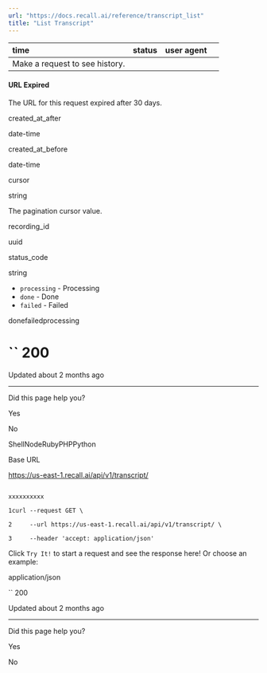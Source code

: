```yaml
---
url: "https://docs.recall.ai/reference/transcript_list"
title: "List Transcript"
---
```


| time | status | user agent |  |
| :-- | :-- | :-- | :-- |
| Make a request to see history. |

#### URL Expired

The URL for this request expired after 30 days.

created\_at\_after

date-time

created\_at\_before

date-time

cursor

string

The pagination cursor value.

recording\_id

uuid

status\_code

string

- `processing` \- Processing
- `done` \- Done
- `failed` \- Failed

donefailedprocessing

# `` 200

Updated about 2 months ago

* * *

Did this page help you?

Yes

No

ShellNodeRubyPHPPython

Base URL

https://us-east-1.recall.ai/api/v1/transcript/

```

xxxxxxxxxx

1curl --request GET \

2     --url https://us-east-1.recall.ai/api/v1/transcript/ \

3     --header 'accept: application/json'

```

Click `Try It!` to start a request and see the response here! Or choose an example:

application/json

`` 200

Updated about 2 months ago

* * *

Did this page help you?

Yes

No